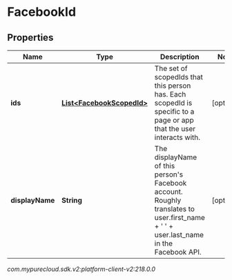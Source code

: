 # FacebookId


## Properties

| Name | Type | Description | Notes |
| ------------ | ------------- | ------------- | ------------- |
| **ids** | [**List&lt;FacebookScopedId&gt;**](FacebookScopedId) | The set of scopedIds that this person has. Each scopedId is specific to a page or app that the user interacts with. |  [optional] |
| **displayName** | **String** | The displayName of this person's Facebook account. Roughly translates to user.first_name + ' ' + user.last_name in the Facebook API. |  [optional] |




_com.mypurecloud.sdk.v2:platform-client-v2:218.0.0_
